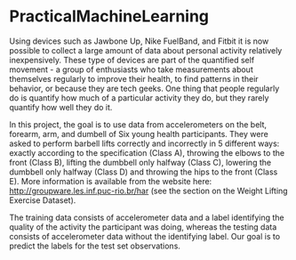 # PracticalMachineLearning

Using devices such as Jawbone Up, Nike FuelBand, and Fitbit it is now possible to collect a large amount of data about personal activity relatively inexpensively. These type of devices are part of the quantified self movement - a group of enthusiasts who take measurements about themselves regularly to improve their health, to find patterns in their behavior, or because they are tech geeks. One thing that people regularly do is quantify how much of a particular activity they do, but they rarely quantify how well they do it.

In this project, the goal is to use data from accelerometers on the belt, forearm, arm, and dumbell of Six young health participants. They were asked to perform barbell lifts correctly and incorrectly in 5 different ways: exactly according to the specification (Class A), throwing the elbows to the front (Class B), lifting the dumbbell only halfway (Class C), lowering the dumbbell only halfway (Class D) and throwing the hips to the front (Class E). More information is available from the website here: http://groupware.les.inf.puc-rio.br/har (see the section on the Weight Lifting Exercise Dataset).

The training data consists of accelerometer data and a label identifying the quality of the activity the participant was doing, whereas the testing data consists of accelerometer data without the identifying label. Our goal is to predict the labels for the test set observations.
